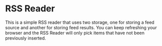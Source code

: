 # RSS Reader

This is a simple RSS reader that uses two storage, one for storing a feed source and another for storing feed results. You can keep refreshing your browser and the RSS Reader will only pick items that have not been previously inserted.